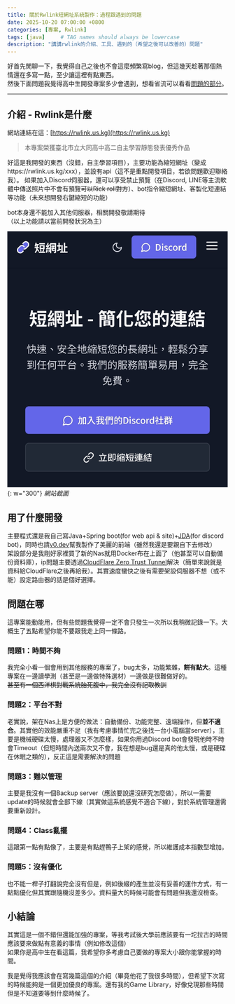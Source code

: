 ```yaml
---
title: 關於Rwlink短網址系統製作：過程跟遇到的問題
date: 2025-10-20 07:00:00 +0800
categories: [專案, Rwlink]
tags: [java]     # TAG names should always be lowercase
description: "講講rwlink的介紹、工具、遇到的（希望之後可以改善的）問題"
---
```


好首先閒聊一下，我覺得自己之後也不會這麼頻繁寫blog，但這幾天趁著那個熱情還在多寫一點，至少讓這裡有點東西。  
然後下面問題我覺得高中生開發專案多少會遇到，想看省流可以看看[問題的部分](/posts/rwlink/#問題在哪)。

---

## 介紹 - Rwlink是什麼

網站連結在這：[https://rwlink.us.kg](https://rwlink.us.kg)  

> 本專案榮獲臺北市立大同高中高二自主學習靜態發表優秀作品

好這是我開發的東西（沒錯，自主學習項目），主要功能為縮短網址（變成https://rwlink.us.kg/xxx），並設有api（這不是重點開發項目，若欲問題歡迎聯絡我）。
如果加入Discord伺服器，還可以享受禁止預覽（在Discord, LINE等主流軟體中傳送照片中不會有預覽~~可以Rick roll對方~~）、bot指令縮短網址、客製化短連結等功能（未來想開發右鍵縮短的功能）  

bot本身還不能加入其他伺服器，相關開發敬請期待  
（以上功能請以當前開發狀況為主）  

![](/assets/img/posts/2025/10/20/rwlink/Screen%20Shot.jpeg){: w="300"}
_網站截圖_

## 用了什麼開發
主要程式還是我自己寫Java+Spring boot(for web api & site)+[JDA](https://github.com/discord-jda/JDA)(for discord bot)，同時也請[v0.dev](https://v0.dev)幫我製作了美麗的前端（雖然我還是要親自下去修改）  
架設部分是我剛好家裡買了新的Nas就用Docker布在上面了（他甚至可以自動備份資料庫），ip問題主要透過[CloudFlare Zero Trust Tunnel](https://developers.cloudflare.com/cloudflare-one/connections/connect-networks/)解決（簡單來說就是資料給CloudFlare之後再給我）。其實速度蠻快之後有需要架設伺服器不想（或不能）設定路由器的話是個好選擇。

## 問題在哪
這專案能動能用，但有些問題我覺得一定不會只發生一次所以我稍微記錄一下。大概生了五點希望你能不要跟我走上同一條路。

### 問題1：時間不夠
我完全小看一個會用到其他服務的專案了，bug太多，功能繁雜，**餅有點大**。這種專案在一邊讀學測（甚至是一邊做特殊選材）一邊做是很難做好的。  
~~甚至有一個西洋棋對戰系統胎死腹中，我完全沒有記取教訓~~

### 問題2：平台不對
老實說，架在Nas上是方便的做法：自動備份、功能完整、遠端操作，但**並不適合**。其實他的效能嚴重不足（我有考慮事情忙完之後找一台小電腦當server），主要是機械硬碟太慢，處理器又不怎麼樣，如果你用過Discord bot會發現他時不時會Timeout（但短時間內送兩次又不會，我在想是bug還是真的他太慢，或是硬碟在休眠之類的），反正這是需要解決的問題

### 問題3：難以管理
主要是我沒有一個Backup server（應該要說還沒研究怎麼做），所以一需要update的時候就會全部下線（其實做這系統感覺不適合下線），對於系統管理還需要重新設計。

### 問題4：Class亂擺
這跟第一點有點像了，主要是有點趕鴨子上架的感覺，所以維護成本指數型增加。

### 問題5：沒有優化
也不能一桿子打翻說完全沒有但是，例如後綴的產生並沒有妥善的運作方式，有一點點優化但其實跟隨機沒差多少。資料量大的時候可能會有問題但我還沒檢查。

## 小結論
其實這是一個不錯但還能加強的專案，等我考試後大學前應該要有一坨拉古的時間應該要來做點有意義的事情（例如修改這個）  
如果你是高中生在看這篇，我希望你多考慮自己要做的專案大小跟你能掌握的時間。

我是覺得我應該會在寫幾篇這個的介紹（畢竟他花了我很多時間），但希望下次寫的時候能夠是一個更加優良的專案。還有我的Game Library，好像兌現那些時間但是不知道要等到什麼時候了。 
